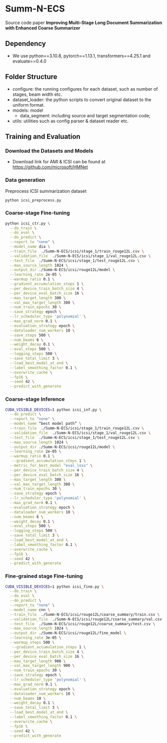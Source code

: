 # Summ-N-ECS
Source code paper **Improving Multi-Stage Long Document Summarization with Enhanced Coarse Summarizer**


## Dependency
- We use python==3.10.8, pytorch==1.13.1, transformers==4.25.1 and evaluate==0.4.0

## Folder Structure

- configure: the running configures for each dataset, such as number of stages, beam width etc.
- dataset_loader: the python scripts to convert original dataset to the uniform format.
- models: model
  - data_segment: including source and target segmentation code;
- utils: utilities such as config parser & dataset reader etc.


## Training and Evaluation


### Download the Datasets and Models
- Download link for AMI & ICSI can be found at https://github.com/microsoft/HMNet
 
### Data generation
Preprocess ICSI summarization dataset

```bash
python icsi_preprocess.py
```

### Coarse-stage Fine-tuning
```bash
python icsi_ctr.py \
  --do_train \
  --do_eval \
  --do_predict \
  --report_to "none" \
  --model_name dia \
  --train_file  ./Summ-N-ECS/icsi/stage_1/train_rouge12L.csv \
  --validation_file  ./Summ-N-ECS/icsi/stage_1/val_rouge12L.csv \
  --test_file  ./Summ-N-ECS/icsi/stage_1/test_rouge12L.csv \
  --max_source_length 1024 \
  --output_dir ./Summ-N-ECS/icsi/rouge12L/model \
  --learning_rate 2e-05 \
  --warmup_ratio 0.1 \
  --gradient_accumulation_steps 1 \
  --per_device_train_batch_size 4 \
  --per_device_eval_batch_size 16 \
  --max_target_length 300 \
  --val_max_target_length 300 \
  --num_train_epochs 30 \
  --save_strategy epoch \
  --lr_scheduler_type 'polynomial' \
  --max_grad_norm 0.1 \
  --evaluation_strategy epoch \
  --dataloader_num_workers 10 \
  --save_steps 500 \
  --num_beams 6 \
  --weight_decay 0.1 \
  --eval_steps 500 \
  --logging_steps 500 \
  --save_total_limit 3 \
  --load_best_model_at_end \
  --label_smoothing_factor 0.1 \
  --overwrite_cache \
  --fp16 \
  --seed 42 \
  --predict_with_generate 
```

### Coarse-stage Inference
```bash
CUDA_VISIBLE_DEVICES=1 python icsi_inf.py \
  --do_predict \
  --report_to "none" \
  --model_name “best model path” \
  --train_file  ./Summ-N-ECS/icsi/stage_1/train_rouge12L.csv \
  --validation_file  ./Summ-N-ECS/icsi/stage_1/val_rouge12L.csv \
  --test_file  ./Summ-N-ECS/icsi/stage_1/test_rouge12L.csv \
  --max_source_length 1024 \
  --output_dir ./Summ-N-ECS/icsi/rouge12L/model \
  --learning_rate 2e-05 \
  --warmup_ratio 0.1 \
   --gradient_accumulation_steps 1 \
  --metric_for_best_model "eval_loss" \
  --per_device_train_batch_size 4 \
  --per_device_eval_batch_size 16 \
  --max_target_length 300 \
  --val_max_target_length 300 \
  --num_train_epochs 30 \
  --save_strategy epoch \
  --lr_scheduler_type 'polynomial' \
  --max_grad_norm 0.1 \
  --evaluation_strategy epoch \
  --dataloader_num_workers 10 \
  --num_beams 6 \
  --weight_decay 0.1 \
  --eval_steps 500 \
  --logging_steps 500 \
  --save_total_limit 3 \
  --load_best_model_at_end \
  --label_smoothing_factor 0.1 \
  --overwrite_cache \
  --fp16 \
  --seed 42 \
  --predict_with_generate 
```


### Fine-grained stage Fine-tuning
```bash
CUDA_VISIBLE_DEVICES=1 python icsi_fine.py \
  --do_train \
  --do_eval \
  --do_predict \
  --report_to "none" \
  --model_name cnn \
  --train_file  ./Summ-N-ECS/icsi/rouge12L/coarse_summary/train.csv \
  --validation_file  ./Summ-N-ECS/icsi/rouge12L/coarse_summary/val.csv \
  --test_file  ./Summ-N-ECS/icsi/rouge12L/coarse_summary/test.csv \
  --max_source_length 1024 \
  --output_dir ./Summ-N-ECS/icsi/rouge12L/fine_model \
  --learning_rate 3e-05 \
  --warmup_steps 500 \
   --gradient_accumulation_steps 1 \
  --per_device_train_batch_size 4 \
  --per_device_eval_batch_size 16 \
  --max_target_length 900 \
  --val_max_target_length 900 \
  --num_train_epochs 30 \
  --save_strategy epoch \
  --lr_scheduler_type 'polynomial' \
  --max_grad_norm 0.1 \
  --evaluation_strategy epoch \
  --dataloader_num_workers 10 \
  --num_beams 10 \
  --weight_decay 0.1 \
  --save_total_limit 3 \
  --load_best_model_at_end \
  --label_smoothing_factor 0.1 \
  --overwrite_cache \
  --fp16 \
  --seed 42 \
  --predict_with_generate 
```

